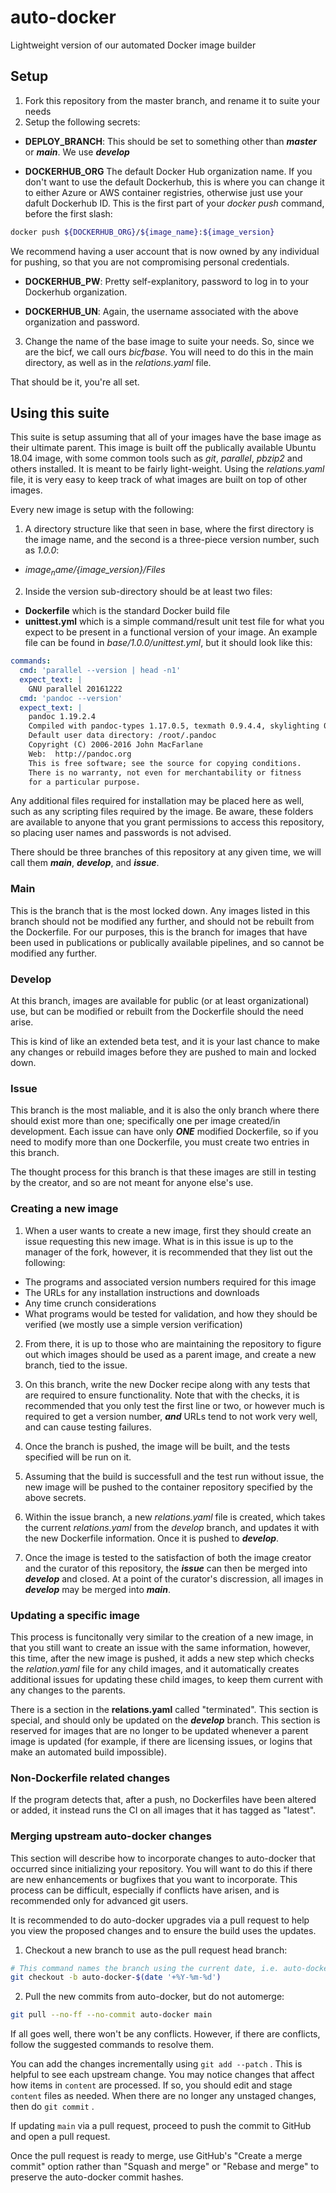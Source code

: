 # auto-docker

Lightweight version of our automated Docker image builder

## Setup

1. Fork this repository from the master branch, and rename it to suite your needs
2. Setup the following secrets:

* **DEPLOY_BRANCH**: This should be set to something other than ***master*** or ***main***.  We use ***develop***

* **DOCKERHUB_ORG** The default Docker Hub organization name.  If you don't want to use the default Dockerhub, this is where you can change it to either Azure or AWS container registries, otherwise just use your dafult Dockerhub ID.  This is the first part of your *docker push* command, before the first slash:

``` sh
docker push ${DOCKERHUB_ORG}/${image_name}:${image_version}
```

 
We recommend having a user account that is now owned by any individual for pushing, so that you are not compromising personal credentials.

* **DOCKERHUB_PW**: Pretty self-explanitory, password to log in to your Dockerhub organization.

* **DOCKERHUB_UN**: Again, the username associated with the above organization and password.

3. Change the name of the base image to suite your needs.  So, since we are the bicf, we call ours *bicfbase*.  You will need to do this in the main directory, as well as in the *relations.yaml* file.

That should be it, you're all set.
  

## Using this suite

This suite is setup assuming that all of your images have the base image as their ultimate parent.  This image is built off the publically available Ubuntu 18.04 image, with some common tools such as *git*, *parallel*, *pbzip2* and others installed.  It is meant to be fairly light-weight.  Using the *relations.yaml* file, it is very easy to keep track of what images are built on top of other images.

Every new image is setup with the following:

1. A directory structure like that seen in base, where the first directory is the image name, and the second is a three-piece version number, such as *1.0.0*:
* *${image_name}/${image_version}/Files*

2. Inside the version sub-directory should be at least two files:

* **Dockerfile** which is the standard Docker build file
* **unittest.yml** which is a simple command/result unit test file for what you expect to be present in a functional version of your image.  An example file can be found in *base/1.0.0/unittest.yml*, but it should look like this:

``` yaml
commands:
  cmd: 'parallel --version | head -n1'
  expect_text: |
    GNU parallel 20161222
  cmd: 'pandoc --version'
  expect_text: |
    pandoc 1.19.2.4
    Compiled with pandoc-types 1.17.0.5, texmath 0.9.4.4, skylighting 0.3.3.1
    Default user data directory: /root/.pandoc
    Copyright (C) 2006-2016 John MacFarlane
    Web:  http://pandoc.org
    This is free software; see the source for copying conditions.
    There is no warranty, not even for merchantability or fitness
    for a particular purpose.
```

Any additional files required for installation may be placed here as well, such as any scripting files required by the image.  Be aware, these folders are available to anyone that you grant permissions to access this repository, so placing user names and passwords is not advised.

There should be three branches of this repository at any given time, we will call them ***main***, ***develop***, and ***issue***.

### Main

This is the branch that is the most locked down.  Any images listed in this branch should not be modified any further, and should not be rebuilt from the Dockerfile.  For our purposes, this is the branch for images that have been used in publications or publically available pipelines, and so cannot be modified any further.

### Develop

At this branch, images are available for public (or at least organizational) use, but can be modified or rebuilt from the Dockerfile should the need arise.

This is kind of like an extended beta test, and it is your last chance to make any changes or rebuild images before they are pushed to main and locked down.

### Issue

This branch is the most maliable, and it is also the only branch where there should exist more than one; specifically one per image created/in development.  Each issue can have only __***ONE***__ modified Dockerfile, so if you need to modify more than one Dockerfile, you must create two entries in this branch.

The thought process for this branch is that these images are still in testing by the creator, and so are not meant for anyone else's use.

### Creating a new image

1. When a user wants to create a new image, first they should create an issue requesting this new image.  What is in this issue is up to the manager of the fork, however, it is recommended that they list out the following:

* The programs and associated version numbers required for this image
* The URLs for any installation instructions and downloads
* Any time crunch considerations
* What programs would be tested for validation, and how they should be verified (we mostly use a simple version verification)

2. From there, it is up to those who are maintaining the repository to figure out which images should be used as a parent image, and create a new branch, tied to the issue.

3. On this branch, write the new Docker recipe along with any tests that are required to ensure functionality.  Note that with the checks, it is recommended that you only test the first line or two, or however much is required to get a version number, __***and***__ URLs tend to not work very well, and can cause testing failures.

4. Once the branch is pushed, the image will be built, and the tests specified will be run on it.

5. Assuming that the build is successfull and the test run without issue, the new image will be pushed to the container repository specified by the above secrets.

6. Within the issue branch, a new *relations.yaml* file is created, which takes the current *relations.yaml* from the *develop* branch, and updates it with the new Dockerfile information.  Once it is pushed to ***develop***.

7. Once the image is tested to the satisfaction of both the image creator and the curator of this repository, the ***issue*** can then be merged into ***develop*** and closed.  At a point of the curator's discression, all images in ***develop*** may be merged into ***main***.

### Updating a specific image

This process is funcitonally very similar to the creation of a new image, in that you still want to create an issue with the same information, however, this time, after the new image is pushed, it adds a new step which checks the *relation.yaml* file for any child images, and it automatically creates additional issues for updating these child images, to keep them current with any changes to the parents.

There is a section in the **relations.yaml** called "terminated".  This section is special, and should only be updated on the ***develop*** branch.  This section is reserved for images that are no longer to be updated whenever a parent image is updated (for example, if there are licensing issues, or logins that make an automated build impossible).

### Non-Dockerfile related changes

If the program detects that, after a push, no Dockerfiles have been altered or added, it instead runs the CI on all images that it has tagged as "latest".

### Merging upstream auto-docker changes

This section will describe how to incorporate changes to auto-docker that occurred since initializing your repository.
You will want to do this if there are new enhancements or bugfixes that you want to incorporate.
This process can be difficult, especially if conflicts have arisen, and is recommended only for advanced git users.

It is recommended to do auto-docker upgrades via a pull request to help you view the proposed changes and to ensure the build uses the updates.

1. Checkout a new branch to use as the pull request head branch:

``` sh
# This command names the branch using the current date, i.e. auto-docker-2020-11-06
git checkout -b auto-docker-$(date '+%Y-%m-%d')
```

2. Pull the new commits from auto-docker, but do not automerge:

``` sh
git pull --no-ff --no-commit auto-docker main
```

If all goes well, there won't be any conflicts.
However, if there are conflicts, follow the suggested commands to resolve them.

You can add the changes incrementally using `git add --patch` .
This is helpful to see each upstream change.
You may notice changes that affect how items in `content` are processed.
If so, you should edit and stage `content` files as needed.
When there are no longer any unstaged changes, then do `git commit` .

If updating `main` via a pull request, proceed to push the commit to GitHub and open a pull request.

Once the pull request is ready to merge, use GitHub's "Create a merge commit" option rather than "Squash and merge" or "Rebase and merge" to preserve the auto-docker commit hashes.

